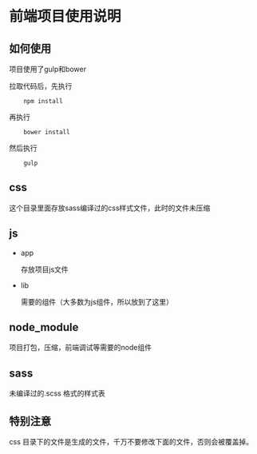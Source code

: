 # 前端项目使用说明

## 如何使用

项目使用了gulp和bower

拉取代码后，先执行 

        npm install
        
再执行

        bower install
        
然后执行

        gulp

## css
这个目录里面存放sass编译过的css样式文件，此时的文件未压缩
## js
* app

  存放项目js文件
 
* lib
 
  需要的组件（大多数为js组件，所以放到了这里）
  
 ## node_module
 项目打包，压缩，前端调试等需要的node组件
 
## sass
 未编译过的.scss 格式的样式表
 
## 特别注意
 css 目录下的文件是生成的文件，千万不要修改下面的文件，否则会被覆盖掉。
